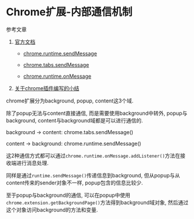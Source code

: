 # Chrome扩展-内部通信机制

参考文章

1. [官方文档](#)

    - [chrome.runtime.sendMessage](https://developer.chrome.com/extensions/runtime#method-sendMessage)

    - [chrome.tabs.sendMessage](https://developer.chrome.com/extensions/tabs#method-sendMessage)

    - [chrome.runtime.onMessage](https://developer.chrome.com/extensions/runtime#event-onMessage)

2. [关于chrome插件编写的小结](http://www.cnblogs.com/meteoric_cry/p/3574457.html)

chrome扩展分为background, popup, content这3个域.

除了popup无法与content直接通信, 而是需要使用background中转外, popup与background, content与background域都是可以进行通信的.

background -> content: chrome.tabs.sendMessage()

content -> background: chrome.runtime.sendMessage()

这2种通信方式都可以通过`chrome.runtime.onMessage.addListener()`方法在接收端进行消息处理.

同样是通过`runtime.sendMessage()`传递信息到background, 但从popup与从content传来的sender对象不一样, popup包含的信息比较少.

至于popup与background的通信, 可以在popup中使用`chrome.extension.getBackgroundPage()`方法得到background域对象, 然后通过这个对象访问background的方法和变量.
